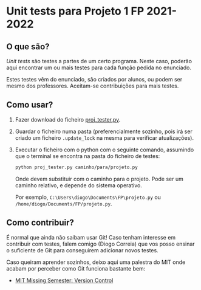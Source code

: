 # Unit tests para Projeto 1 FP 2021-2022

## O que são?

_Unit tests_ são testes a partes de um certo programa.
Neste caso, poderão aqui encontrar um ou mais testes para cada função pedida no enunciado.

Estes testes vêm do enunciado, são criados por alunos, ou podem ser mesmo dos professores.
Aceitam-se contribuições para mais testes.

## Como usar?

1. Fazer download do ficheiro [proj_tester.py](https://raw.githubusercontent.com/diogotcorreia/proj-ist-unit-tests/master/fp/2021-2022/fp-p1/proj_tester.py).
2. Guardar o ficheiro numa pasta (preferencialmente sozinho, pois irá ser criado um ficheiro `.update_lock` na mesma para verificar atualizações).
3. Executar o ficheiro com o python com o seguinte comando, assumindo que o terminal se encontra na pasta do ficheiro de testes:

   ```bash
   python proj_tester.py caminho/para/projeto.py
   ```

   Onde devem substituir com o caminho para o projeto. Pode ser um caminho relativo, e depende do sistema operativo.

   Por exemplo, `C:\Users\diogo\Documents\FP\projeto.py` ou `/home/diogo/Documents/FP/projeto.py`.

## Como contribuir?

É normal que ainda não saibam usar Git! Caso tenham interesse em contribuir com testes, falem comigo (Diogo Correia) que vos posso ensinar o suficiente de Git para conseguirem adicionar novos testes.

Caso queiram aprender sozinhos, deixo aqui uma palestra do MIT onde acabam por perceber como Git funciona bastante bem:

- [MIT Missing Semester: Version Control](https://missing.csail.mit.edu/2020/version-control/)
